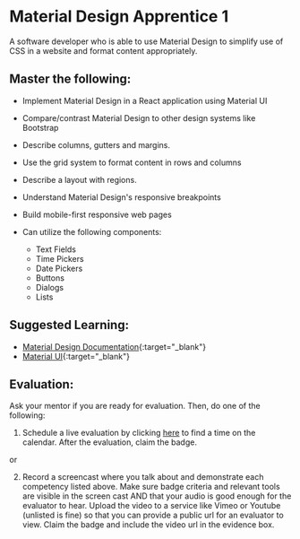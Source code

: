 # Material Design Apprentice 1

A software developer who is able to use Material Design to simplify use of CSS in a website and format content appropriately.

## Master the following:

- Implement Material Design in a React application using Material UI
- Compare/contrast Material Design to other design systems like Bootstrap
- Describe columns, gutters and margins.
- Use the grid system to format content in rows and columns
- Describe a layout with regions.
- Understand Material Design's responsive breakpoints
- Build mobile-first responsive web pages
- Can utilize the following components:

  - Text Fields
  - Time Pickers
  - Date Pickers
  - Buttons
  - Dialogs
  - Lists

## Suggested Learning:

- [Material Design Documentation](https://material.io/){:target="\_blank"}
- [Material UI](https://material-ui.com/){:target="\_blank"}

## Evaluation:

Ask your mentor if you are ready for evaluation. Then, do one of the following:

1. Schedule a live evaluation by clicking [here](https://calendly.com/codex-evaluations/full-stack) to find a time on the calendar. After the evaluation, claim the badge.

or

2. Record a screencast where you talk about and demonstrate each competency listed above. Make sure badge criteria and relevant tools are visible in the screen cast AND that your audio is good enough for the evaluator to hear. Upload the video to a service like Vimeo or Youtube (unlisted is fine) so that you can provide a public url for an evaluator to view. Claim the badge and include the video url in the evidence box.
